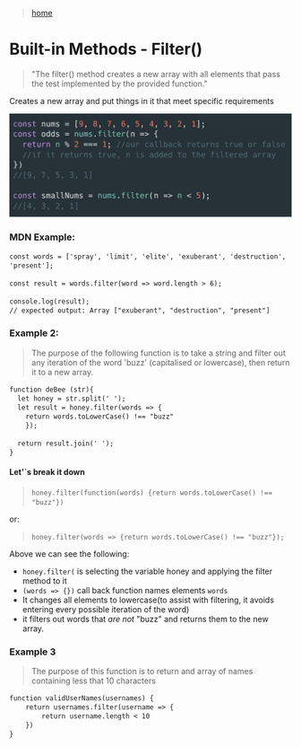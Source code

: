 > [home](../../home.md)

# Built-in Methods - Filter()

> "The filter() method creates a new array with all elements that pass the test implemented by the provided function."

Creates a new array and put things in it that meet specific requirements

![](../../attachments/filter-ex.png)

### MDN Example:

    const words = ['spray', 'limit', 'elite', 'exuberant', 'destruction', 'present'];

    const result = words.filter(word => word.length > 6);

    console.log(result);
    // expected output: Array ["exuberant", "destruction", "present"]

### Example 2:
> The purpose of the following function is to take a string and filter out any iteration of the word 'buzz' (capitalised or lowercase), then return it to a new array.

    function deBee (str){
      let honey = str.split(' ');
      let result = honey.filter(words => {
        return words.toLowerCase() !== "buzz"
        });

      return result.join(' ');
    }

#### Let'`s break it down
>`honey.filter(function(words) {return words.toLowerCase() !== "buzz"})`

or:

> `honey.filter(words => {return words.toLowerCase() !== "buzz"});`

Above we can see the following:
- `honey.filter(` is selecting the variable honey and applying the filter method to it
- `(words => {})` call back function names elements `words`
- It changes all elements to lowercase(to assist with filtering, it avoids entering every possible iteration of the word)
- it filters out words that *are not* "buzz" and returns them to the new array.

### Example 3
> The purpose of this function is to return and array of names containing less that 10 characters

    function validUserNames(usernames) {
        return usernames.filter(username => {
            return username.length < 10
        })
    }
